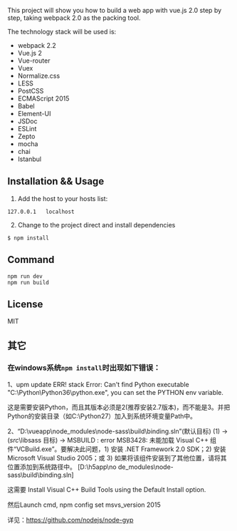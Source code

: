 This project will show you how to build a web app with vue.js 2.0 step by step, taking webpack 2.0 as the packing tool.

The technology stack will be used is:

- webpack 2.2
- Vue.js 2
- Vue-router
- Vuex
- Normalize.css
- LESS
- PostCSS
- ECMAScript 2015
- Babel
- Element-UI
- JSDoc
- ESLint
- Zepto
- mocha
- chai
- Istanbul

## Installation && Usage

1. Add the host to your hosts list:

```
127.0.0.1	localhost
```

2. Change to the project direct and install dependencies

```
$ npm install
```

## Command

```
npm run dev
npm run build
```
## License

MIT

## 其它

### 在windows系统`npm install`时出现如下错误：

1、upm update ERR! stack Error: Can't find Python executable "C:\Python\Python36\python.exe", you can set the PYTHON env variable.

这是需要安装Python，而且其版本必须是2(推荐安装2.7版本)，而不能是3。并把Python的安装目录（如C:\Python27）加入到系统环境变量Path中。

2、“D:\vueapp\node_modules\node-sass\build\binding.sln”(默认目标) (1) ->
  (_src_\libsass 目标) ->
    MSBUILD : error MSB3428: 未能加载 Visual C++ 组件“VCBuild.exe”。要解决此问题，1) 安装 .NET Framework 2.0 SDK；2) 安装 Microsoft Visual Studio 2005；或 3) 如果将该组件安装到了其他位置，请将其位置添加到系统路径中。 [D:\h5app\no
  de_modules\node-sass\build\binding.sln]

这需要 Install Visual C++ Build Tools using the Default Install option.

然后Launch cmd, npm config set msvs_version 2015

详见：https://github.com/nodejs/node-gyp

